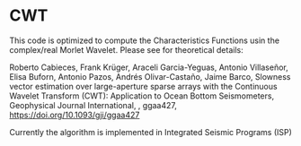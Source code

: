 # CWT
This code is optimized to compute the Characteristics Functions usin the complex/real Morlet Wavelet.
Please see for theoretical details:

Roberto Cabieces, Frank Krüger, Araceli Garcia-Yeguas, Antonio Villaseñor, Elisa Buforn, Antonio Pazos, Andrés Olivar-Castaño, Jaime Barco, Slowness vector estimation over large-aperture sparse arrays with the Continuous Wavelet Transform (CWT): Application to Ocean Bottom Seismometers, Geophysical Journal International, , ggaa427, https://doi.org/10.1093/gji/ggaa427

Currently the algorithm is implemented in Integrated Seismic Programs (ISP)
